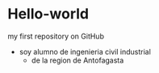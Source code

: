 # Hello-world
my first repository on GitHub
* soy alumno de ingenieria civil industrial
  * de la region de Antofagasta
